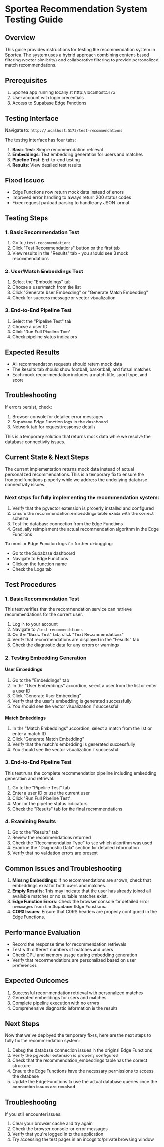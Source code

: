 # Sportea Recommendation System Testing Guide

## Overview

This guide provides instructions for testing the recommendation system in Sportea. The system uses a hybrid approach combining content-based filtering (vector similarity) and collaborative filtering to provide personalized match recommendations.

## Prerequisites

1. Sportea app running locally at http://localhost:5173
2. User account with login credentials
3. Access to Supabase Edge Functions 

## Testing Interface

Navigate to: `http://localhost:5173/test-recommendations`

The testing interface has four tabs:

1. **Basic Test**: Simple recommendation retrieval
2. **Embeddings**: Test embedding generation for users and matches
3. **Pipeline Test**: End-to-end testing
4. **Results**: View detailed test results

## Fixed Issues
- Edge Functions now return mock data instead of errors
- Improved error handling to always return 200 status codes
- Fixed request payload parsing to handle any JSON format

## Testing Steps

### 1. Basic Recommendation Test
1. Go to `/test-recommendations`
2. Click "Test Recommendations" button on the first tab
3. View results in the "Results" tab - you should see 3 mock recommendations

### 2. User/Match Embeddings Test
1. Select the "Embeddings" tab
2. Choose a user/match from the list
3. Click "Generate User Embedding" or "Generate Match Embedding"
4. Check for success message or vector visualization

### 3. End-to-End Pipeline Test
1. Select the "Pipeline Test" tab
2. Choose a user ID
3. Click "Run Full Pipeline Test"
4. Check pipeline status indicators

## Expected Results
- All recommendation requests should return mock data
- The Results tab should show football, basketball, and futsal matches
- Each mock recommendation includes a match title, sport type, and score

## Troubleshooting
If errors persist, check:
1. Browser console for detailed error messages
2. Supabase Edge Function logs in the dashboard
3. Network tab for request/response details

This is a temporary solution that returns mock data while we resolve the database connectivity issues.

## Current State & Next Steps

The current implementation returns mock data instead of actual personalized recommendations. This is a temporary fix to ensure the frontend functions properly while we address the underlying database connectivity issues.

### Next steps for fully implementing the recommendation system:

1. Verify that the pgvector extension is properly installed and configured
2. Ensure the recommendation_embeddings table exists with the correct schema
3. Test the database connection from the Edge Functions
4. Gradually reimplement the actual recommendation algorithm in the Edge Functions

To monitor Edge Function logs for further debugging:
- Go to the Supabase dashboard
- Navigate to Edge Functions
- Click on the function name
- Check the Logs tab

## Test Procedures

### 1. Basic Recommendation Test

This test verifies that the recommendation service can retrieve recommendations for the current user.

1. Log in to your account
2. Navigate to `/test-recommendations`
3. On the "Basic Test" tab, click "Test Recommendations"
4. Verify that recommendations are displayed in the "Results" tab
5. Check the diagnostic data for any errors or warnings

### 2. Testing Embedding Generation

#### User Embeddings

1. Go to the "Embeddings" tab
2. In the "User Embeddings" accordion, select a user from the list or enter a user ID
3. Click "Generate User Embedding"
4. Verify that the user's embedding is generated successfully
5. You should see the vector visualization if successful

#### Match Embeddings

1. In the "Match Embeddings" accordion, select a match from the list or enter a match ID
2. Click "Generate Match Embedding"
3. Verify that the match's embedding is generated successfully
4. You should see the vector visualization if successful

### 3. End-to-End Pipeline Test

This test runs the complete recommendation pipeline including embedding generation and retrieval.

1. Go to the "Pipeline Test" tab
2. Enter a user ID or use the current user
3. Click "Run Full Pipeline Test"
4. Monitor the pipeline status indicators
5. Check the "Results" tab for the final recommendations

### 4. Examining Results

1. Go to the "Results" tab
2. Review the recommendations returned
3. Check the "Recommendation Type" to see which algorithm was used
4. Examine the "Diagnostic Data" section for detailed information
5. Verify that no validation errors are present

## Common Issues and Troubleshooting

1. **Missing Embeddings**: If no recommendations are shown, check that embeddings exist for both users and matches.
2. **Empty Results**: This may indicate that the user has already joined all available matches or no suitable matches exist.
3. **Edge Function Errors**: Check the browser console for detailed error messages from the Supabase Edge Functions.
4. **CORS Issues**: Ensure that CORS headers are properly configured in the Edge Functions.

## Performance Evaluation

- Record the response time for recommendation retrievals
- Test with different numbers of matches and users
- Check CPU and memory usage during embedding generation
- Verify that recommendations are personalized based on user preferences

## Expected Outcomes

1. Successful recommendation retrieval with personalized matches
2. Generated embeddings for users and matches
3. Complete pipeline execution with no errors
4. Comprehensive diagnostic information in the results 

## Next Steps

Now that we've deployed the temporary fixes, here are the next steps to fully fix the recommendation system:

1. Debug the database connection issues in the original Edge Functions
2. Verify the pgvector extension is properly configured
3. Check that the recommendation_embeddings table has the correct structure
4. Ensure the Edge Functions have the necessary permissions to access the database
5. Update the Edge Functions to use the actual database queries once the connection issues are resolved

## Troubleshooting

If you still encounter issues:

1. Clear your browser cache and try again
2. Check the browser console for error messages
3. Verify that you're logged in to the application
4. Try accessing the test pages in an incognito/private browsing window 